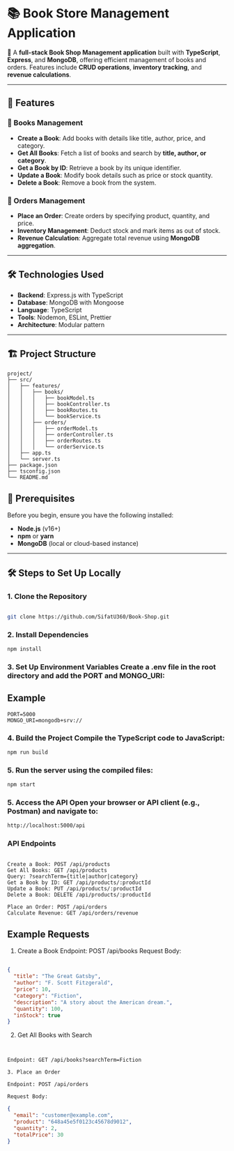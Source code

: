 # 📚 **Book Store Management Application**

🚀 A **full-stack Book Shop Management application** built with **TypeScript**, **Express**, and **MongoDB**, offering efficient management of books and orders. Features include **CRUD operations**, **inventory tracking**, and **revenue calculations**.

---

## 📝 **Features**

### 📖 Books Management
- **Create a Book**: Add books with details like title, author, price, and category.
- **Get All Books**: Fetch a list of books and search by **title, author, or category**.
- **Get a Book by ID**: Retrieve a book by its unique identifier.
- **Update a Book**: Modify book details such as price or stock quantity.
- **Delete a Book**: Remove a book from the system.

### 🛒 Orders Management
- **Place an Order**: Create orders by specifying product, quantity, and price.
- **Inventory Management**: Deduct stock and mark items as out of stock.
- **Revenue Calculation**: Aggregate total revenue using **MongoDB aggregation**.

---

## 🛠️ **Technologies Used**
- **Backend**: Express.js with TypeScript
- **Database**: MongoDB with Mongoose
- **Language**: TypeScript
- **Tools**: Nodemon, ESLint, Prettier
- **Architecture**: Modular pattern

---

## 🏗️ **Project Structure**
```plaintext
project/
├── src/
│   ├── features/
│   │   ├── books/
│   │   │   ├── bookModel.ts
│   │   │   ├── bookController.ts
│   │   │   ├── bookRoutes.ts
│   │   │   └── bookService.ts
│   │   ├── orders/
│   │   │   ├── orderModel.ts
│   │   │   ├── orderController.ts
│   │   │   ├── orderRoutes.ts
│   │   │   └── orderService.ts
│   ├── app.ts
│   └── server.ts
├── package.json
├── tsconfig.json
└── README.md
```


## 🚀 **Prerequisites**

Before you begin, ensure you have the following installed:

- **Node.js** (v16+)
- **npm** or **yarn**
- **MongoDB** (local or cloud-based instance)

---

## 🛠️ **Steps to Set Up Locally**

### 1. Clone the Repository
```bash

git clone https://github.com/SifatU360/Book-Shop.git

```
### 2. Install Dependencies
```bash
npm install

```
### 3. Set Up Environment Variables Create a .env file in the root directory and add the PORT and MONGO_URI:
## Example
```env
PORT=5000
MONGO_URI=mongodb+srv://
```
### 4. Build the Project Compile the TypeScript code to JavaScript:

```bash
npm run build

```
### 5. Run the server using the compiled files:

```bash
npm start

```
### 5. Access the API Open your browser or API client (e.g., Postman) and navigate to:

```bash
http://localhost:5000/api

```
### API Endpoints
```
```
```Books
Create a Book: POST /api/products
Get All Books: GET /api/products
Query: ?searchTerm={title|author|category}
Get a Book by ID: GET /api/products/:productId
Update a Book: PUT /api/products/:productId
Delete a Book: DELETE /api/products/:productId
```
```Orders
Place an Order: POST /api/orders
Calculate Revenue: GET /api/orders/revenue

```
## Example Requests

1. Create a Book
Endpoint: POST /api/books
Request Body:
```
```
```json
{
  "title": "The Great Gatsby",
  "author": "F. Scott Fitzgerald",
  "price": 10,
  "category": "Fiction",
  "description": "A story about the American dream.",
  "quantity": 100,
  "inStock": true
}
```
2. Get All Books with Search

```


Endpoint: GET /api/books?searchTerm=Fiction
```
```
3. Place an Order

Endpoint: POST /api/orders

Request Body:

```
```json
{
  "email": "customer@example.com",
  "product": "648a45e5f0123c45678d9012",
  "quantity": 2,
  "totalPrice": 30
}
